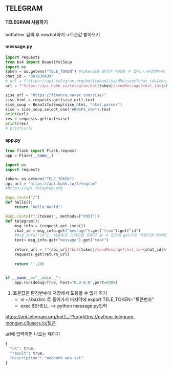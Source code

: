 ## TELEGRAM

#### TELEGRAM 사용하기

botfather 검색 후 newbot하기->토큰값 받아오기

#### 	message.py

```python
import requests
from bs4 import BeautifulSoup
import os
token = os.getenv("TELE_TOKEN") #token값을 올리면 악용할 수 있다.->환경변수에 토큰 저장
chat_id = "687830439"
# url = f"https://api.telegram.org/bot{token}/sendMessage?chat_id={chat_id}&text=안녕하세요"
url = f"https://api.hphk.io/telegram/bot{token}/sendMessage?chat_id={chat_id}&text="

sise_url = "https://finance.naver.com/sise/"
sise_html = requests.get(sise_url).text
sise_soup = BeautifulSoup(sise_html, "html.parser")
sise = sise_soup.select_one("#KOSPI_now").text
print(url)
res = requests.get(url+sise)
print(res)
# print(url)
```



#### app.py

```python
from flask import Flask,request
app = Flask(__name__)

import os
import requests

token= os.getenv("TELE_TOKEN")
api_url = "https://api.hphk.io/telegram"
#https://api.telegram.org 

@app.route("/")
def hello():
    return "Hello World!"

@app.route(f"/{token}", methods=["POST"])
def telegram():
    msg_info = (request.get_json())
    chat_id = msg_info.get("message").get("from").get("id") 
    #msg_info["id"], 대괄호로 가져오면 오류가 날 수 있는데 get으로 가져오면 데이터가 없어도 null로 가져온다.
    text= msg_info.get("message").get("text")
    
    return_url = f"{api_url}/bot{token}/sendMessage?chat_id={chat_id}&text={text}"
    requests.get(return_url)
    
    return '',200
    

if __name__=="__main__":
    app.run(debug=True, host="0.0.0.0",port=8080)
```



1. 토큰값은 환경변수에 저장해서 도용할 수 없게 하기
   - vi ~/.bashrc 로 들어가서 마지막에 export TELE_TOKEN="토큰번호"
   - exec $SHELL --> python message.py입력



https://api.telegram.org/bot토큰?url=https://python-telegram-mongan.c9users.io/토큰

url에 입력하면 나오는 페이지

```python
{
  "ok": true,
  "result": true,
  "description": "Webhook was set"
}
```



